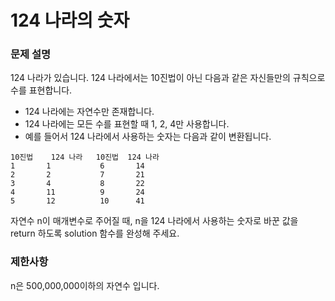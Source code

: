 # 124 나라의 숫자
### 문제 설명
124 나라가 있습니다. 124 나라에서는 10진법이 아닌 다음과 같은 자신들만의 규칙으로 수를 표현합니다.

- 124 나라에는 자연수만 존재합니다.
- 124 나라에는 모든 수를 표현할 때 1, 2, 4만 사용합니다.
- 예를 들어서 124 나라에서 사용하는 숫자는 다음과 같이 변환됩니다.
```
10진법	124 나라   10진법  124 나라
1	    1	        6	    14
2	    2	        7	    21
3	    4	        8	    22
4	    11	        9	    24
5	    12	        10	    41
```
자연수 n이 매개변수로 주어질 때, n을 124 나라에서 사용하는 숫자로 바꾼 값을 return 하도록 solution 함수를 완성해 주세요.

### 제한사항
n은 500,000,000이하의 자연수 입니다.
